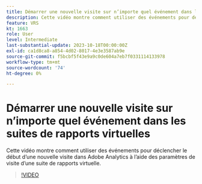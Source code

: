 ```yaml
---
title: Démarrer une nouvelle visite sur n’importe quel événement dans les suites de rapports virtuelles
description: Cette vidéo montre comment utiliser des événements pour déclencher le début d’une nouvelle visite dans Adobe Analytics à l’aide des paramètres de visite d’une suite de rapports virtuelle.
feature: VRS
kt: 1663
role: User
level: Intermediate
last-substantial-update: 2023-10-18T00:00:00Z
exl-id: ca1d8ca8-a854-4d02-8017-4e3e3587ab9e
source-git-commit: f5bcbf5f43e9a9c0de604a7eb7f0331114133978
workflow-type: tm+mt
source-wordcount: '74'
ht-degree: 0%

---
```


# Démarrer une nouvelle visite sur n’importe quel événement dans les suites de rapports virtuelles

Cette vidéo montre comment utiliser des événements pour déclencher le début d’une nouvelle visite dans Adobe Analytics à l’aide des paramètres de visite d’une suite de rapports virtuelle.

>[!VIDEO](https://video.tv.adobe.com/v/23129/?quality=12&learn=on)

